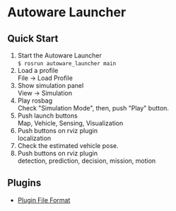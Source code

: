 # Autoware Launcher

## Quick Start

1. Start the Autoware Launcher<br>`$ rosrun autoware_launcher main`
1. Load a profile<br>File -> Load Profile
1. Show simulation panel<br>View -> Simulation
1. Play rosbag<br>Check "Simulation Mode", then, push "Play" button.
1. Push launch buttons<br>Map, Vehicle, Sensing, Visualization 
1. Push buttons on rviz plugin<br>localization
1. Check the estimated vehicle pose.
1. Push buttons on rviz plugin<br>detection, prediction, decision, mission, motion

## Plugins
* [Plugin File Format](./documents/plugin/format.md)
